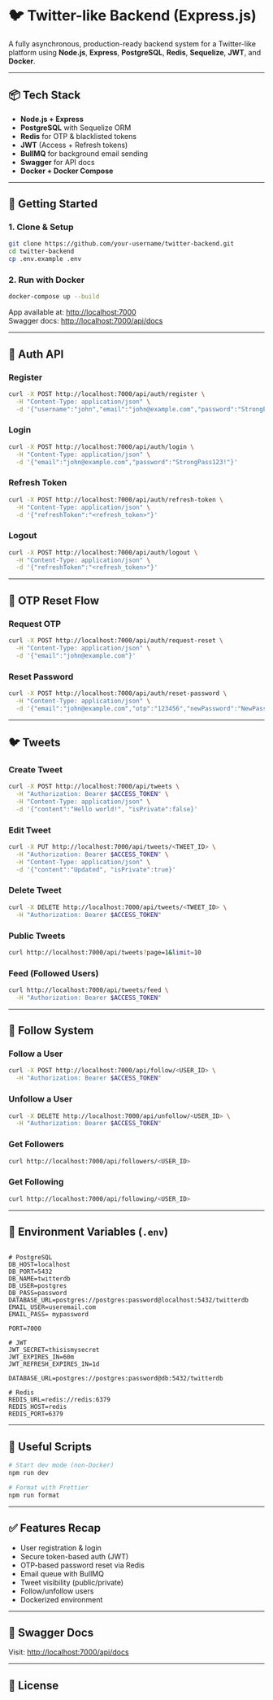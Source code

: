 # 🐦 Twitter-like Backend (Express.js)

A fully asynchronous, production-ready backend system for a Twitter-like platform using **Node.js**, **Express**, **PostgreSQL**, **Redis**, **Sequelize**, **JWT**, and **Docker**.

---

## 📦 Tech Stack

- **Node.js + Express**
- **PostgreSQL** with Sequelize ORM
- **Redis** for OTP & blacklisted tokens
- **JWT** (Access + Refresh tokens)
- **BullMQ** for background email sending
- **Swagger** for API docs
- **Docker + Docker Compose**

---

## 🚀 Getting Started

### 1. Clone & Setup

```bash
git clone https://github.com/your-username/twitter-backend.git
cd twitter-backend
cp .env.example .env
```

### 2. Run with Docker

```bash
docker-compose up --build
```

App available at: [http://localhost:7000](http://localhost:7000)\
Swagger docs: [http://localhost:7000/api/docs](http://localhost:7000/api/docs)

---

## 🔐 Auth API

### Register

```bash
curl -X POST http://localhost:7000/api/auth/register \
  -H "Content-Type: application/json" \
  -d '{"username":"john","email":"john@example.com","password":"StrongPass123!"}'
```

### Login

```bash
curl -X POST http://localhost:7000/api/auth/login \
  -H "Content-Type: application/json" \
  -d '{"email":"john@example.com","password":"StrongPass123!"}'
```

### Refresh Token

```bash
curl -X POST http://localhost:7000/api/auth/refresh-token \
  -H "Content-Type: application/json" \
  -d '{"refreshToken":"<refresh_token>"}'
```

### Logout

```bash
curl -X POST http://localhost:7000/api/auth/logout \
  -H "Content-Type: application/json" \
  -d '{"refreshToken":"<refresh_token>"}'
```

---

## 🔁 OTP Reset Flow

### Request OTP

```bash
curl -X POST http://localhost:7000/api/auth/request-reset \
  -H "Content-Type: application/json" \
  -d '{"email":"john@example.com"}'
```

### Reset Password

```bash
curl -X POST http://localhost:7000/api/auth/reset-password \
  -H "Content-Type: application/json" \
  -d '{"email":"john@example.com","otp":"123456","newPassword":"NewPass123!"}'
```

---

## 🐦 Tweets

### Create Tweet

```bash
curl -X POST http://localhost:7000/api/tweets \
  -H "Authorization: Bearer $ACCESS_TOKEN" \
  -H "Content-Type: application/json" \
  -d '{"content":"Hello world!", "isPrivate":false}'
```

### Edit Tweet

```bash
curl -X PUT http://localhost:7000/api/tweets/<TWEET_ID> \
  -H "Authorization: Bearer $ACCESS_TOKEN" \
  -H "Content-Type: application/json" \
  -d '{"content":"Updated", "isPrivate":true}'
```

### Delete Tweet

```bash
curl -X DELETE http://localhost:7000/api/tweets/<TWEET_ID> \
  -H "Authorization: Bearer $ACCESS_TOKEN"
```

### Public Tweets

```bash
curl http://localhost:7000/api/tweets?page=1&limit=10
```

### Feed (Followed Users)

```bash
curl http://localhost:7000/api/tweets/feed \
  -H "Authorization: Bearer $ACCESS_TOKEN"
```

---

## 👥 Follow System

### Follow a User

```bash
curl -X POST http://localhost:7000/api/follow/<USER_ID> \
  -H "Authorization: Bearer $ACCESS_TOKEN"
```

### Unfollow a User

```bash
curl -X DELETE http://localhost:7000/api/unfollow/<USER_ID> \
  -H "Authorization: Bearer $ACCESS_TOKEN"
```

### Get Followers

```bash
curl http://localhost:7000/api/followers/<USER_ID>
```

### Get Following

```bash
curl http://localhost:7000/api/following/<USER_ID>
```

---

## 🧰 Environment Variables (`.env`)

```env

# PostgreSQL
DB_HOST=localhost
DB_PORT=5432
DB_NAME=twitterdb
DB_USER=postgres
DB_PASS=password
DATABASE_URL=postgres://postgres:password@localhost:5432/twitterdb
EMAIL_USER=useremail.com
EMAIL_PASS= mypassword

PORT=7000

# JWT
JWT_SECRET=thisismysecret
JWT_EXPIRES_IN=60m
JWT_REFRESH_EXPIRES_IN=1d

DATABASE_URL=postgres://postgres:password@db:5432/twitterdb

# Redis
REDIS_URL=redis://redis:6379
REDIS_HOST=redis
REDIS_PORT=6379

```

---

## 🧼 Useful Scripts

```bash
# Start dev mode (non-Docker)
npm run dev

# Format with Prettier
npm run format
```

---

## ✅ Features Recap

- User registration & login
- Secure token-based auth (JWT)
- OTP-based password reset via Redis
- Email queue with BullMQ
- Tweet visibility (public/private)
- Follow/unfollow users
- Dockerized environment

---

## 🧪 Swagger Docs

Visit: [http://localhost:7000/api/docs](http://localhost:7000/api/docs)

---

## 📄 License


